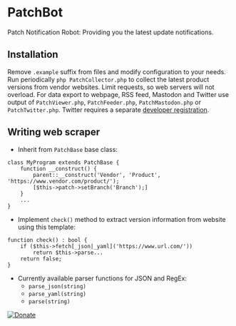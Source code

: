 # PatchBot
Patch Notification Robot: Providing you the latest update notifications.

## Installation
Remove ```.example``` suffix from files and modify configuration to your needs.
Run periodically ```php PatchCollector.php``` to collect the latest product versions from vendor websites. Limit requests, so web servers will not overload.
For data export to webpage, RSS feed, Mastodon and Twitter use output of ```PatchViewer.php```, ```PatchFeeder.php```, ```PatchMastodon.php``` or ```PatchTwitter.php```. Twitter requires a separate [developer registration](https://developer.twitter.com/).

## Writing web scraper
* Inherit from ```PatchBase``` base class:
```
class MyProgram extends PatchBase {
	function __construct() {
		parent::__construct('Vendor', 'Product', 'https://www.vendor.com/product/');
		[$this->patch->setBranch('Branch');]
	}
	...
}
```
* Implement ```check()``` method to extract version information from website using this template:
```
function check() : bool {
	if ($this->fetch[_json|_yaml]('https://www.url.com/'))
		return $this->parse...
	return false;
}
```
* Currently available parser functions for JSON and RegEx:
  * ```parse_json(string)```
  * ```parse_yaml(string)```
  * ```parse(string)```

[![Donate](https://www.paypalobjects.com/en_US/i/btn/btn_donate_LG.gif)](https://www.paypal.com/cgi-bin/webscr?cmd=_s-xclick&hosted_button_id=WYQZCVJPVSS5L&source=url)
